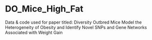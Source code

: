 # DO_Mice_High_Fat
Data &amp; code used for paper titled: Diversity Outbred Mice Model the Heterogeneity of Obesity and Identify Novel SNPs and Gene Networks Associated with Weight Gain 
